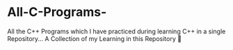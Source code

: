 # All-C-Programs-
All the C++ Programs which I have practiced during learning C++ in a single Repository...
A Collection of my Learning in this Repository 🌟
